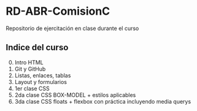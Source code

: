 # RD-ABR-ComisionC

Repositorio de ejercitación en clase durante el curso

## Indice del curso

0. Intro HTML
1. Git y GitHub
2. Listas, enlaces, tablas
3. Layout y formularios
4. 1er clase CSS
5. 2da clase CSS BOX-MODEL + estilos aplicables
6. 3da clase CSS floats + flexbox con práctica incluyendo media querys
